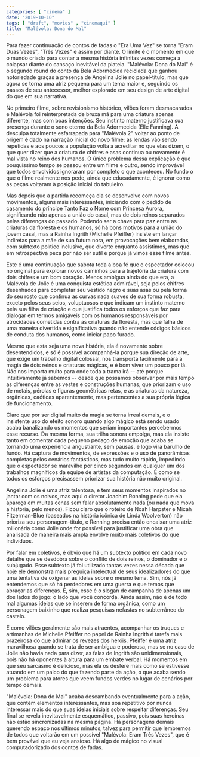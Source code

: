 ```yaml
---
categories: [ "cinema" ]
date: "2019-10-10"
tags: [ "draft", "movies" , "cinemaqui" ]
title: "Malévola: Dona do Mal"
---
```

Para fazer continuação de contos de fadas o "Era Uma Vez" se torna "Eram
Duas Vezes", "Três Vezes" e assim por diante. O limite é o momento em
que o mundo criado para contar a mesma história infinitas vezes começa
a colapsar diante do cansaço inevitável da plateia. "Malévola: Dona do
Mal" é o segundo round do conto da Bela Adormecida reciclada que ganhou
notoriedade graças à presença de Angelina Jolie no papel-título,
mas que agora se torna uma atriz pequena para um tema maior e, seguindo
os passos de seu antecessor, melhor explorado em seu design de arte
digital do que em sua narrativa.

No primeiro filme, sobre revisionismo histórico, vilões foram
desmacarados e Malévola foi reinterpretada de bruxa má para uma
criatura apenas diferente, mas com boas intenções. Seu instinto materno
justificava sua presença durante o sono eterno da Bela Adormecida
(Elle Fanning). A desculpa totalmente esfarrapada para "Malévola 2"
voltar ao ponto de origem é dado na narração inicial do novo filme:
as lendas vão sendo repetidas e aos poucos a população volta a
acreditar no que elas dizem, o que quer dizer que a criatura de chifres
e asas continua ou novamente é mal vista no reino dos humanos. O único
problema dessa explicação é que pouquíssimo tempo se passou entre
um filme e outro, sendo improvável que todos envolvidos ignoraram por
completo o que aconteceu. No fundo o que o filme realmente nos pede,
ainda que educadamente, é ignorar como as peças voltaram à posição
inicial do tabuleiro.

Mas depois que a partida recomeça ela se desenvolve com novos movimentos,
alguns mais interessantes, iniciando com o pedido de casamento do
príncipe Tanto Faz o Nome com Princesa Aurora, significando não apenas
a união do casal, mas de dois reinos separados pelas diferenças do
passado. Podendo ser a chave para paz entre as criaturas da floresta e os
humanos, só há bons motivos para a união do jovem casal, mas a Rainha
Ingrith (Michelle Pfeiffer) insiste em lançar indiretas para a mãe de
sua futura nora, em provocações bem elaboradas, com subtexto político
inclusive, que diverte enquanto assistimos, mas que em retrospectiva
peca por não ser sutil e porque já vimos esse filme antes.

Este é uma continuação que sabota toda a boa fé que o espectador
colocou no original para explorar novos caminhos para a trajetória da
criatura com dois chifres e um bom coração. Menos ambígua ainda do
que era, a Malévola de Jolie é uma conquista estética admirável,
seja pelos chifres desenhados para completar seu vestido negro e suas
asas ou pela forma do seu rosto que continua as curvas nada suaves de
sua forma robusta, exceto pelos seus seios, voluptuosos e que indicam
um instinto materno pela sua filha de criação e que justifica todos
os esforços que faz para dialogar em termos amigáveis com os humanos
responsáveis por atrocidades cometidas contra as criaturas da floresta,
mas que falha de uma maneira divertida e significativa quando não entende
códigos básicos de conduta dos humanos, como iniciar papo furado.

Mesmo que esta seja uma nova história, ela é novamente sobre
desentendidos, e só é possível acompanhá-la porque sua direção de
arte, que exige um trabalho digital colossal, nos transporta facilmente
para a magia de dois reinos e criaturas mágicas, e é bom viver um
pouco por lá. Não nos importa muito para onde toda a trama irá --
até porque intuitivamente já sabemos -- desde que possamos observar
por mais tempo as diferenças entre as vestes e construções humanas,
que priorizam o uso de metais, pérolas e figuras geométricas retas,
e as criaturas da natureza, orgânicas, caóticas aparentemente, mas
pertencentes a sua própria lógica de funcionamento.

Claro que por ser digital muito da magia se torna irreal demais, e o
insistente uso do efeito sonoro quando algo mágico está sendo usado
acaba banalizando os momentos que seriam importantes percebermos esse
recurso. Da mesma forma, sua trilha sonora empolga, mas ela insiste tanto
em comentar cada pequeno pedaço de emoção que acaba se tornando uma
experiência angustiante, sem pausas, e logo vira barulho de fundo. Há
captura de movimentos, de expressões e o uso de panorâmicas completas
pelos cenários fantásticos, mas tudo muito rápido, impedindo que o
espectador se maravilhe por cinco segundos em qualquer um dos trabalhos
magníficos da equipe de artistas da computação. É como se todos os
esforços precisassem priorizar sua história não muito original.

Angelina Jolie é uma atriz talentosa, e tem seus momentos inspirados no
jantar com os noivos, mas aqui o diretor Joachim Rønning pede que ela
apareça em muitas cenas sem falar absolutamente nada (ou nada que mova
a história, pelo menos). Ficou claro que o roteiro de Noah Harpster e
Micah Fitzerman-Blue (baseados na história icônica de Linda Woolverton)
não prioriza seu personagem-título, e Rønning precisa então encaixar
uma atriz milionária como Jolie onde for possível para justificar uma
obra que analisada de maneira mais ampla envolve muito mais coletivos
do que indivíduos.

Por falar em coletivos, é óbvio que há um subtexto político em cada
novo detalhe que se desdobra sobre o conflito de dois reinos, o dominador
e o subjugado. Esse subtexto já foi utilizado tantas vezes nessa década
que hoje ele demonstra mais preguiça intelectual de seus idealizadores do
que uma tentativa de oxigenar as ideias sobre o mesmo tema. Sim, nós já
entendemos que só há perdedores em uma guerra e que temos que abraçar
as diferenças. E, sim, esse é o slogan de campanha de apenas um dos
lados do jogo: o lado que você concorda. Ainda assim, não é de todo
mal algumas ideias que se inserem de forma orgânica, como um personagem
baixinho que realiza pesquisas nefastas no subterrâneo do castelo.

E como vilões geralmente são mais atraentes, acompanhar os truques e
artimanhas de Michelle Pfeiffer no papel de Rainha Ingrith é tarefa
mais prazeirosa do que admirar os revezes dos heróis. Pfeiffer é
uma atriz maravilhosa quando se trata de ser ambígua e poderosa, mas
se no caso de Jolie não havia nada para dizer, as falas de Ingrith
são unidimensionais, pois não há oponentes à altura para um embate
verbal. Há momentos em que seu sarcasmo é delicioso, mas ela os desfere
mais como se estivesse atuando em um palco do que fazendo parte da ação,
o que acaba sendo um problema para atores que veem fundos verdes no
lugar de cenários por tempo demais.

"Malévola: Dona do Mal" acaba descambando eventualmente para a
ação, que contém elementos interessantes, mas soa repetitivo por
nunca interessar mais do que suas ideias iniciais sobre respeitar
diferenças. Seu final se revela inevitavelmente esquemático, passivo,
pois suas heroínas não estão sincronizadas na mesma página. Há
personagens demais querendo espaço nos últimos minutos, talvez para
permitir que lembremos de todos que voltarão em um possível "Malévola:
Eram Três Vezes", que é bem provável que eu veja ansioso. Há algo
de mágico no visual computadorizado dos contos de fadas.
